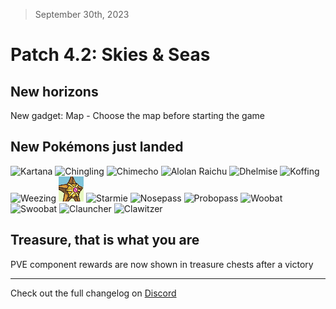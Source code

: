 > September 30th, 2023

# Patch 4.2: Skies & Seas

## New horizons

New gadget: Map - Choose the map before starting the game

## New Pokémons just landed

![Kartana](https://raw.githubusercontent.com/PMDCollab/SpriteCollab/master/portrait/0798/Normal.png)
![Chingling](https://raw.githubusercontent.com/PMDCollab/SpriteCollab/master/portrait/0433/Normal.png)
![Chimecho](https://raw.githubusercontent.com/PMDCollab/SpriteCollab/master/portrait/0358/Normal.png)
![Alolan Raichu](https://raw.githubusercontent.com/PMDCollab/SpriteCollab/master/portrait/0026/0001/Inspired.png)
![Dhelmise](https://raw.githubusercontent.com/PMDCollab/SpriteCollab/master/portrait/0781/Normal.png)
![Koffing](https://raw.githubusercontent.com/PMDCollab/SpriteCollab/master/portrait/0109/Normal.png)
![Weezing](https://raw.githubusercontent.com/PMDCollab/SpriteCollab/master/portrait/0110/Normal.png)
![Staryu](https://raw.githubusercontent.com/PMDCollab/SpriteCollab/master/portrait/0120/Normal.png)
![Starmie](https://raw.githubusercontent.com/PMDCollab/SpriteCollab/master/portrait/0121/Normal.png)
![Nosepass](https://raw.githubusercontent.com/PMDCollab/SpriteCollab/master/portrait/0299/Normal.png)
![Probopass](https://raw.githubusercontent.com/PMDCollab/SpriteCollab/master/portrait/0476/Normal.png)
![Woobat](https://raw.githubusercontent.com/PMDCollab/SpriteCollab/master/portrait/0527/Normal.png)
![Swoobat](https://raw.githubusercontent.com/PMDCollab/SpriteCollab/master/portrait/0528/Normal.png)
![Clauncher](https://raw.githubusercontent.com/PMDCollab/SpriteCollab/master/portrait/0692/Normal.png)
![Clawitzer](https://raw.githubusercontent.com/PMDCollab/SpriteCollab/master/portrait/0693/Normal.png)

## Treasure, that is what you are

PVE component rewards are now shown in treasure chests after a victory

---

Check out the full changelog on [Discord](https://discord.com/channels/737230355039387749/737230355039387752/1157584598918770711)
